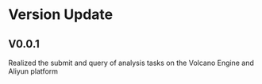 # Version Update
## V0.0.1
Realized the submit and query of analysis tasks on the Volcano Engine and Aliyun platform
